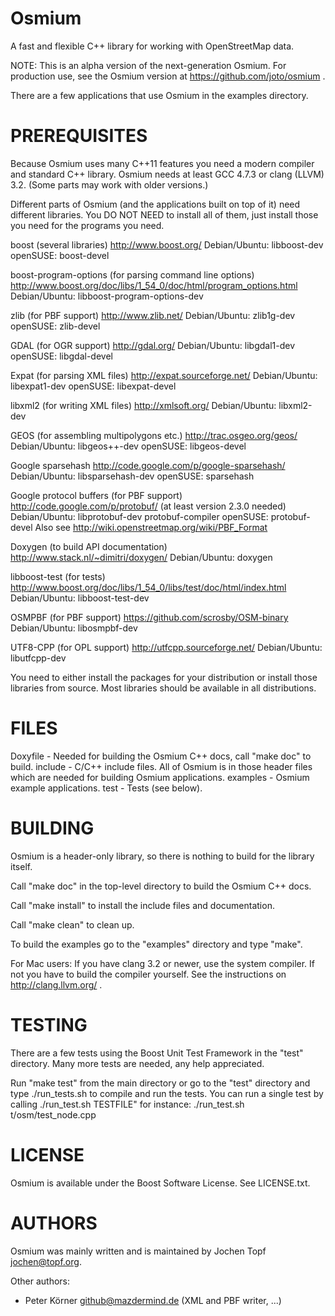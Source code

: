 
Osmium
======

A fast and flexible C++ library for working with OpenStreetMap data.

NOTE: This is an alpha version of the next-generation Osmium. For production
use, see the Osmium version at https://github.com/joto/osmium .

There are a few applications that use Osmium in the examples directory.


PREREQUISITES
=============

Because Osmium uses many C++11 features you need a modern compiler and standard
C++ library. Osmium needs at least GCC 4.7.3 or clang (LLVM) 3.2. (Some parts may
work with older versions.)

Different parts of Osmium (and the applications built on top of it) need
different libraries. You DO NOT NEED to install all of them, just install those
you need for the programs you need.

boost (several libraries)
    http://www.boost.org/
    Debian/Ubuntu: libboost-dev
    openSUSE: boost-devel

boost-program-options (for parsing command line options)
    http://www.boost.org/doc/libs/1_54_0/doc/html/program_options.html
    Debian/Ubuntu: libboost-program-options-dev

zlib (for PBF support)
    http://www.zlib.net/
    Debian/Ubuntu: zlib1g-dev
    openSUSE: zlib-devel

GDAL (for OGR support)
    http://gdal.org/
    Debian/Ubuntu: libgdal1-dev
    openSUSE: libgdal-devel

Expat (for parsing XML files)
    http://expat.sourceforge.net/
    Debian/Ubuntu: libexpat1-dev
    openSUSE: libexpat-devel

libxml2 (for writing XML files)
    http://xmlsoft.org/
    Debian/Ubuntu: libxml2-dev

GEOS (for assembling multipolygons etc.)
    http://trac.osgeo.org/geos/
    Debian/Ubuntu: libgeos++-dev
    openSUSE: libgeos-devel

Google sparsehash
    http://code.google.com/p/google-sparsehash/
    Debian/Ubuntu: libsparsehash-dev
    openSUSE: sparsehash

Google protocol buffers (for PBF support)
    http://code.google.com/p/protobuf/ (at least version 2.3.0 needed)
    Debian/Ubuntu: libprotobuf-dev protobuf-compiler
    openSUSE: protobuf-devel
    Also see http://wiki.openstreetmap.org/wiki/PBF_Format

Doxygen (to build API documentation)
    http://www.stack.nl/~dimitri/doxygen/
    Debian/Ubuntu: doxygen

libboost-test (for tests)
    http://www.boost.org/doc/libs/1_54_0/libs/test/doc/html/index.html
    Debian/Ubuntu: libboost-test-dev

OSMPBF (for PBF support)
    https://github.com/scrosby/OSM-binary
    Debian/Ubuntu: libosmpbf-dev

UTF8-CPP (for OPL support)
    http://utfcpp.sourceforge.net/
    Debian/Ubuntu: libutfcpp-dev

You need to either install the packages for your distribution or install those
libraries from source. Most libraries should be available in all distributions.


FILES
=====

Doxyfile - Needed for building the Osmium C++ docs, call "make doc" to build.
include  - C/C++ include files. All of Osmium is in those header files which
           are needed for building Osmium applications.
examples - Osmium example applications.
test     - Tests (see below).


BUILDING
========

Osmium is a header-only library, so there is nothing to build for the
library itself.

Call "make doc" in the top-level directory to build the Osmium C++ docs.

Call "make install" to install the include files and documentation.

Call "make clean" to clean up.

To build the examples go to the "examples" directory and type "make".

For Mac users: If you have clang 3.2 or newer, use the system compiler.
If not you have to build the compiler yourself. See the instructions
on http://clang.llvm.org/ .


TESTING
=======

There are a few tests using the Boost Unit Test Framework in the "test"
directory. Many more tests are needed, any help appreciated.

Run "make test" from the main directory or go to the "test" directory and type
  ./run_tests.sh
to compile and run the tests. You can run a single test by calling 
  ./run_test.sh TESTFILE"
for instance:
  ./run_test.sh t/osm/test_node.cpp


LICENSE
=======

Osmium is available under the Boost Software License. See LICENSE.txt.


AUTHORS
=======

Osmium was mainly written and is maintained by Jochen Topf <jochen@topf.org>.

Other authors:
* Peter Körner <github@mazdermind.de> (XML and PBF writer, ...)


